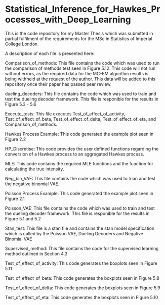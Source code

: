 # Statistical_Inference_for_Hawkes_Processes_with_Deep_Learning
 
This is the code repository for my Master Thesis which was submitted in partial fulfilment of the requirements for the MSc in Statistics of Imperial College London.

A description of each file is presented here:


Comparison_of_methods: This file contains the code which was used to run the comparison of methods test seen in Figure 5.12. This code will not run without errors, as the required data for the MC-EM algorithm results is being withheld at the request of the author. This data will be added to this repository once their paper has passed peer review.

dueling_decoders: This file contains the code which was used to train and test the dueling decoder framework. This file is responible for the results in Figure 5.3 - 5.6

Execute_tests: This file executes Test_of_effect_of_activity, Test_of_effect_of_beta, Test_of_effect_of_delta, Test_of_effect_of_eta, and Comparison_of_methods.

Hawkes Process Example: This code generated the example plot seen in Figure 2.2

HP_Discretise: This code provides the user defined functions regarding the conversion of a Hawkes process to an aggregated Hawkes process.

MLE: This code contains the required MLE functions and the function for calculating the true intensity.

Neg_bin_VAE: This file contains the code which was used to trian and test the negative binomial VAE.

Poisson Process Example: This code generated the example plot seen in Figure 2.1

Poisson_VAE: This file contains the code which was used to train and test the dueling decoder framework. This file is responible for the results in Figure 5.1 and 5.2

Stan_test: This file is a stan file and contains the stan model specification which is called by the Poisson VAE, Dueling Decoders and Negative Binomial VAE

Supervised_method: This file contains the code for the supervised learning method outlined in Section 4.3

Test_of_effect_of_activity: This code generates the boxplots seen in Figure 5.11 

Test_of_effect_of_beta: This code generates the boxplots seen in Figure 5.8 

Test_of_effect_of_delta: This code generates the boxplots seen in Figure 5.9

Test_of_effect_of_eta: This code generates the boxplots seen in Figure 5.10 

